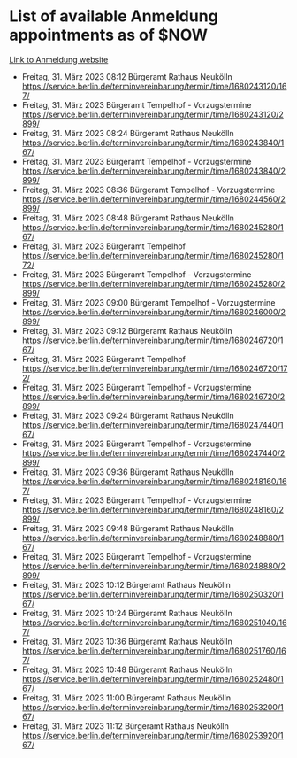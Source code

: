 # List of available Anmeldung appointments as of $NOW
[Link to Anmeldung website](https://service.berlin.de/terminvereinbarung/termin/tag.php?termin=1&anliegen[]=120686&dienstleisterlist=122210,122217,327316,122219,327312,122227,327314,122231,327346,122243,327348,122254,122252,329742,122260,329745,122262,329748,122271,327278,122273,327274,122277,327276,330436,122280,327294,122282,327290,122284,327292,122291,327270,122285,327266,122286,327264,122296,327268,150230,329760,122297,327286,122294,327284,122312,329763,122314,329775,122304,327330,122311,327334,122309,327332,317869,122281,327352,122279,329772,122283,122276,327324,122274,327326,122267,329766,122246,327318,122251,327320,122257,327322,122208,327298,122226,327300&herkunft=http%3A%2F%2Fservice.berlin.de%2Fdienstleistung%2F120686%2F)
- Freitag, 31. März 2023 08:12 Bürgeramt Rathaus Neukölln https://service.berlin.de/terminvereinbarung/termin/time/1680243120/167/
- Freitag, 31. März 2023  Bürgeramt Tempelhof - Vorzugstermine https://service.berlin.de/terminvereinbarung/termin/time/1680243120/2899/
- Freitag, 31. März 2023 08:24 Bürgeramt Rathaus Neukölln https://service.berlin.de/terminvereinbarung/termin/time/1680243840/167/
- Freitag, 31. März 2023  Bürgeramt Tempelhof - Vorzugstermine https://service.berlin.de/terminvereinbarung/termin/time/1680243840/2899/
- Freitag, 31. März 2023 08:36 Bürgeramt Tempelhof - Vorzugstermine https://service.berlin.de/terminvereinbarung/termin/time/1680244560/2899/
- Freitag, 31. März 2023 08:48 Bürgeramt Rathaus Neukölln https://service.berlin.de/terminvereinbarung/termin/time/1680245280/167/
- Freitag, 31. März 2023  Bürgeramt Tempelhof https://service.berlin.de/terminvereinbarung/termin/time/1680245280/172/
- Freitag, 31. März 2023  Bürgeramt Tempelhof - Vorzugstermine https://service.berlin.de/terminvereinbarung/termin/time/1680245280/2899/
- Freitag, 31. März 2023 09:00 Bürgeramt Tempelhof - Vorzugstermine https://service.berlin.de/terminvereinbarung/termin/time/1680246000/2899/
- Freitag, 31. März 2023 09:12 Bürgeramt Rathaus Neukölln https://service.berlin.de/terminvereinbarung/termin/time/1680246720/167/
- Freitag, 31. März 2023  Bürgeramt Tempelhof https://service.berlin.de/terminvereinbarung/termin/time/1680246720/172/
- Freitag, 31. März 2023  Bürgeramt Tempelhof - Vorzugstermine https://service.berlin.de/terminvereinbarung/termin/time/1680246720/2899/
- Freitag, 31. März 2023 09:24 Bürgeramt Rathaus Neukölln https://service.berlin.de/terminvereinbarung/termin/time/1680247440/167/
- Freitag, 31. März 2023  Bürgeramt Tempelhof - Vorzugstermine https://service.berlin.de/terminvereinbarung/termin/time/1680247440/2899/
- Freitag, 31. März 2023 09:36 Bürgeramt Rathaus Neukölln https://service.berlin.de/terminvereinbarung/termin/time/1680248160/167/
- Freitag, 31. März 2023  Bürgeramt Tempelhof - Vorzugstermine https://service.berlin.de/terminvereinbarung/termin/time/1680248160/2899/
- Freitag, 31. März 2023 09:48 Bürgeramt Rathaus Neukölln https://service.berlin.de/terminvereinbarung/termin/time/1680248880/167/
- Freitag, 31. März 2023  Bürgeramt Tempelhof - Vorzugstermine https://service.berlin.de/terminvereinbarung/termin/time/1680248880/2899/
- Freitag, 31. März 2023 10:12 Bürgeramt Rathaus Neukölln https://service.berlin.de/terminvereinbarung/termin/time/1680250320/167/
- Freitag, 31. März 2023 10:24 Bürgeramt Rathaus Neukölln https://service.berlin.de/terminvereinbarung/termin/time/1680251040/167/
- Freitag, 31. März 2023 10:36 Bürgeramt Rathaus Neukölln https://service.berlin.de/terminvereinbarung/termin/time/1680251760/167/
- Freitag, 31. März 2023 10:48 Bürgeramt Rathaus Neukölln https://service.berlin.de/terminvereinbarung/termin/time/1680252480/167/
- Freitag, 31. März 2023 11:00 Bürgeramt Rathaus Neukölln https://service.berlin.de/terminvereinbarung/termin/time/1680253200/167/
- Freitag, 31. März 2023 11:12 Bürgeramt Rathaus Neukölln https://service.berlin.de/terminvereinbarung/termin/time/1680253920/167/
